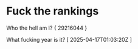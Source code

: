 # Fuck the rankings

Who the hell am I?
{ 29216044 }

What fucking year is it?
[ 2025-04-17T01:03:20Z ]
